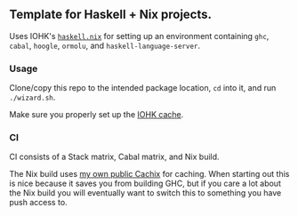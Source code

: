 ## Template for Haskell + Nix projects.

Uses IOHK's [`haskell.nix`](https://github.com/input-output-hk/haskell.nix) for setting up an environment containing `ghc`, `cabal`, `hoogle`, `ormolu`, and `haskell-language-server`.

### Usage

Clone/copy this repo to the intended package location, `cd` into it, and run `./wizard.sh`.

Make sure you properly set up the [IOHK cache](https://input-output-hk.github.io/haskell.nix/tutorials/getting-started/#setting-up-the-binary-cache).

### CI

CI consists of a Stack matrix, Cabal matrix, and Nix build.

The Nix build uses [my own public Cachix](https://app.cachix.org/cache/jmc) for caching.
When starting out this is nice because it saves you from building GHC, but if you care a lot about the Nix build you will eventually want to switch this to something you have push access to.
